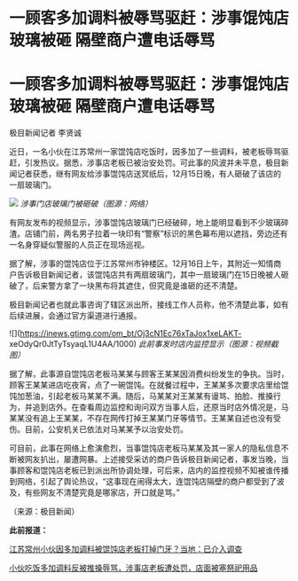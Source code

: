 # 一顾客多加调料被辱骂驱赶：涉事馄饨店玻璃被砸 隔壁商户遭电话辱骂

# 一顾客多加调料被辱骂驱赶：涉事馄饨店玻璃被砸 隔壁商户遭电话辱骂

极目新闻记者 李贤诚

近日，一名小伙在江苏常州一家馄饨店吃饭时，因多加了一些调料，被老板辱骂驱赶，引发热议。据悉，涉事店老板已被治安处罚。可此事的风波并未平息，极目新闻记者获悉，继有网友给涉事馄饨店送冥纸后，12月15日晚，有人砸破了该店的一扇玻璃门。

![](https://inews.gtimg.com/om_bt/OzFPGTaVvyvR6cN3t2tY9UQ_NuR5g0tyD67uYRWWy5hsgAA/1000)
_涉事门店玻璃门被砸破（图源：网络）_

有网友发布的视频显示，涉事馄饨店玻璃门已经破碎，地上能明显看到不少玻璃碎渣。店铺门前，两名男子拉着一块印有“警察”标识的黑色幕布用以遮挡，旁边还有一名身穿疑似警服的人员正在现场巡视。

据了解，涉事的馄饨店位于江苏常州市钟楼区。12月16日上午，其附近一知情商户告诉极目新闻记者，该馄饨店共有两扇玻璃门，其中一扇玻璃门在15日晚被人砸破了，后来警方拿了一块黑布将其遮住，但究竟是谁砸的还不清楚。

极目新闻记者也就此事咨询了辖区派出所，接线工作人员称，他不清楚此事，如有后续进展，会通过官方渠道进行通报。

![](https://inews.gtimg.com/om_bt/Oj3cN1Ec76xTaJox1xeLAKT-
xeOdyQr0JtTyTsyaqL1U4AA/1000) _此前事发时店内监控显示（图源：视频截图）_

据了解，此事源自馄饨店老板马某某与顾客王某某因消费纠纷发生的争执。当时，顾客王某某进店吃夜宵，点了一碗馄饨。在就餐过程中，王某某多次要求店里给馄饨加葱油，引起老板马某某不满。随后，马某某对王某某有谩骂、拍脸、推搡行为，并追到店外。在查看周边监控和询问双方当事人后，还原当时店外情况是，马某某没有追上王某某，不存在网传打掉王某某门牙等情节。王某某自述也没有受伤。目前，公安机关已依法对马某某予以治安处罚。

可目前，此事在网络上愈演愈烈，当事馄饨店老板马某某及其一家人的隐私信息不断被网友扒出，屡遭网暴。上述接受采访的商户告诉极目新闻记者，事发当晚，当事顾客和馄饨店老板已到派出所协调处理，可后来，店内的监控视频不知被谁传播到网络，引起了舆论热议，“这事现在闹得太大，连馄饨店隔壁的商户都受到了波及，有些网友不清楚究竟是哪家店，开口就是骂。”

（来源：极目新闻）

**此前报道：**

[江苏常州小伙因多加调料被馄饨店老板打掉门牙？当地：已介入调查 ](https://news.qq.com/rain/a/20231214A03KKX00)

[小伙吃饭多加调料反被推搡辱骂，涉事店老板遭处罚，店面被塞祭祀用品
](https://news.qq.com/rain/a/20231215A09PXG00)

